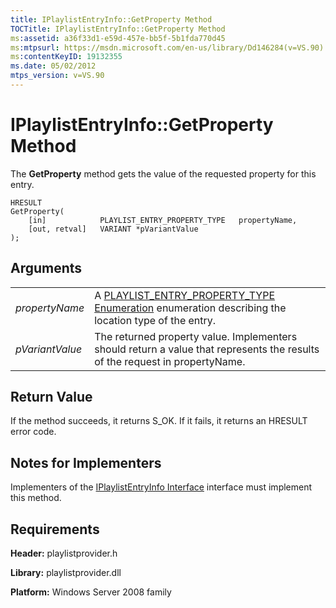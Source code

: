 ```yaml
---
title: IPlaylistEntryInfo::GetProperty Method
TOCTitle: IPlaylistEntryInfo::GetProperty Method
ms:assetid: a36f33d1-e59d-457e-bb5f-5b1fda770d45
ms:mtpsurl: https://msdn.microsoft.com/en-us/library/Dd146284(v=VS.90)
ms:contentKeyID: 19132355
ms.date: 05/02/2012
mtps_version: v=VS.90
---
```


# IPlaylistEntryInfo::GetProperty Method

The **GetProperty** method gets the value of the requested property for this entry.

    HRESULT
    GetProperty(
        [in]            PLAYLIST_ENTRY_PROPERTY_TYPE   propertyName,
        [out, retval]   VARIANT *pVariantValue
    );

## Arguments

|||
|--- |--- |
|*propertyName*|A [PLAYLIST_ENTRY_PROPERTY_TYPE Enumeration](https://msdn.microsoft.com/library/dd146267) enumeration describing the location type of the entry.|
|*pVariantValue*|The returned property value. Implementers should return a value that represents the results of the request in propertyName.|


## Return Value

If the method succeeds, it returns S\_OK. If it fails, it returns an HRESULT error code.

## Notes for Implementers

Implementers of the [IPlaylistEntryInfo Interface](iplaylistentryinfo-interface.md) interface must implement this method.

## Requirements

**Header:** playlistprovider.h

**Library:** playlistprovider.dll

**Platform:** Windows Server 2008 family

